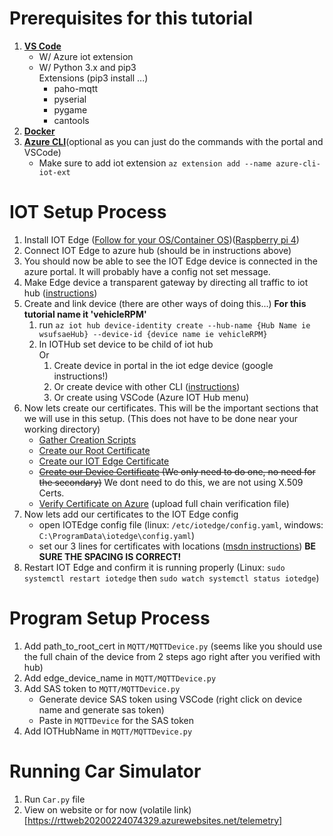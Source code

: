 # Prerequisites for this tutorial
1. **[VS Code](https://code.visualstudio.com/Download)**
    - W/ Azure iot extension
    - W/ Python 3.x and pip3  
        Extensions (pip3 install ...)
        - paho-mqtt  
        - pyserial
        - pygame
        - cantools
1. **[Docker](https://hub.docker.com/)**
1. **[Azure CLI](https://docs.microsoft.com/en-us/cli/azure/install-azure-cli?view=azure-cli-latest)**(optional as you can just do the commands with the portal and VSCode)
    - Make sure to add iot extension `az extension add --name azure-cli-iot-ext`



# IOT Setup Process
1. Install IOT Edge ([Follow for your OS/Container OS](https://docs.microsoft.com/en-us/azure/iot-edge/how-to-install-iot-edge-linux))([Raspberry pi 4](https://gist.github.com/nihil0/27f7693d066f54c9acc5df8f71f48d52))
1. Connect IOT Edge to azure hub (should be in instructions above)
1. You should now be able to see the IOT Edge device is connected in the azure portal. It will probably have a config not set message.
1. Make Edge device a transparent gateway by directing all traffic to iot hub ([instructions](https://docs.microsoft.com/en-us/azure/iot-edge/how-to-create-transparent-gateway#deploy-edgehub-to-the-gateway))
1. Create and link device (there are other ways of doing this...) **For this tutorial name it 'vehicleRPM'**
    1. run `az iot hub device-identity create --hub-name {Hub Name ie wsufsaeHub} --device-id {device name ie vehicleRPM}`
    1. In IOTHub set device to be child of iot hub  
    Or
        1. Create device in portal in the iot edge device (google instructions!)
        1. Or create device with other CLI ([instructions](https://docs.microsoft.com/en-us/azure/iot-edge/how-to-authenticate-downstream-device))
        1. Or create using VSCode (Azure IOT Hub menu)
1. Now lets create our certificates. This will be the important sections that we will use in this setup. (This does not have to be done near your working directory)
    - [Gather Creation Scripts](https://docs.microsoft.com/en-us/azure/iot-edge/how-to-create-test-certificates#set-up-scripts)
    - [Create our Root Certificate](https://docs.microsoft.com/en-us/azure/iot-edge/how-to-create-test-certificates#create-root-ca-certificate)
    - [Create our IOT Edge Certificate](https://docs.microsoft.com/en-us/azure/iot-edge/how-to-create-test-certificates#create-iot-edge-device-ca-certificates)
    - ~~[Create our Device Certificate](https://docs.microsoft.com/en-us/azure/iot-edge/how-to-create-test-certificates#self-signed-certificates) (We only need to do one, no need for the secondary)~~ We dont need to do this, we are not using X.509 Certs.
    - [Verify Certificate on Azure](https://docs.microsoft.com/en-us/azure/iot-edge/how-to-create-test-certificates#ca-signed-certificates) (upload full chain verification file)
1. Now lets add our certificates to the IOT Edge config
    - open IOTEdge config file (linux: `/etc/iotedge/config.yaml`, windows: `C:\ProgramData\iotedge\config.yaml`)
    - set our 3 lines for certificates with locations ([msdn instructions](https://docs.microsoft.com/en-us/azure/iot-edge/how-to-install-production-certificates#install-certificates-on-the-device)) **BE SURE THE SPACING IS CORRECT!**
1. Restart IOT Edge and confirm it is running properly (Linux: `sudo systemctl restart iotedge` then `sudo watch systemctl status iotedge`)

# Program Setup Process
1. Add path_to_root_cert in `MQTT/MQTTDevice.py` (seems like you should use the full chain of the device from 2 steps ago right after you verified with hub)
1. Add edge_device_name in `MQTT/MQTTDevice.py`
1. Add SAS token to `MQTT/MQTTDevice.py`
    - Generate device SAS token using VSCode (right click on device name and generate sas token)
    - Paste in `MQTTDevice` for the SAS token
1. Add IOTHubName in `MQTT/MQTTDevice.py`


# Running Car Simulator
1. Run `Car.py` file
1. View on website or for now (volatile link)[https://rttweb20200224074329.azurewebsites.net/telemetry]


    


 
